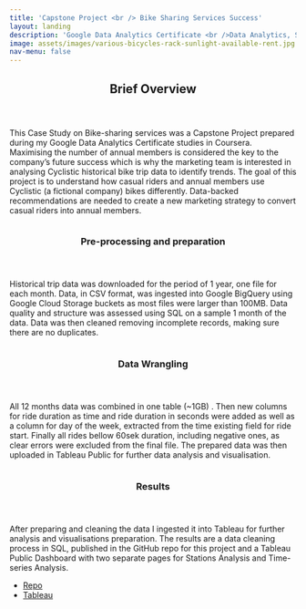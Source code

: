 ```yaml
---
title: 'Capstone Project <br /> Bike Sharing Services Success'
layout: landing
description: 'Google Data Analytics Certificate <br />Data Analytics, SQL and Visualisation project'
image: assets/images/various-bicycles-rack-sunlight-available-rent.jpg
nav-menu: false
---
```


<!-- Main -->
<div id="main">

<!-- One -->
<section id="one">
	<div class="inner">
		<header class="major">
			<h2>Brief Overview</h2>
		</header>
		<p> This Case Study on Bike-sharing services was a Capstone Project prepared during my Google Data Analytics Certificate studies in Coursera. Maximising the number of annual members is considered the key to the company’s future success which is why the marketing team is interested in analysing Cyclistic historical bike trip data to identify trends. The goal of this project is to understand how casual riders and annual members use Cyclistic (a fictional company) bikes differently. Data-backed recommendations are needed to create a new marketing strategy to convert casual riders into annual members.  </p>
	</div>
</section>

<!-- Two -->
<section id="two" class="spotlights">
	<section>
		<a href="generic.html" class="image">
			<img src="{{ site.baseurl }}/assets/images/pic09.jpg" alt="" data-position="center center" />
		</a>
		<div class="content">
			<div class="inner">
				<header class="major">
					<h3>Pre-processing and preparation</h3>
				</header>
				<p> Historical trip data was downloaded for the period of 1 year, one file for each month. Data, in CSV format, was ingested into Google BigQuery using Google Cloud Storage buckets as most files were larger than 100MB. 
Data quality and structure was assessed using SQL on a sample 1 month of the data. Data was then cleaned removing incomplete records, making sure there are no duplicates.  </p>
			</div>
		</div>
	</section>
	<section>
		<a href="generic.html" class="image">
			<img src="{{ site.baseurl }}/assets/images/pic09.jpg" alt="" data-position="center center" />
		</a>
		<div class="content">
			<div class="inner">
				<header class="major">
					<h3>Data Wrangling</h3>
				</header>
				<p>All 12 months data was combined in one table (~1GB) . Then new columns for ride duration as time and ride duration in seconds were added as well as a column for day of the week, extracted from the time existing field for ride start. Finally all rides bellow 60sek duration, including negative ones, as clear errors were excluded from the final file. The prepared data was then uploaded in Tableau Public for further data analysis and visualisation.</p>
			</div>
		</div>
	</section>
	<section>
		<a href="generic.html" class="image">
			<img src="{{ site.baseurl }}/assets/images/pic09.jpg" alt="" data-position="25% 25%" />
		</a>
		<div class="content">
			<div class="inner">
				<header class="major">
					<h3>Results</h3>
				</header>
				<p>After preparing and cleaning the data I ingested it into Tableau for further analysis and visualisations preparation. The results are a data cleaning process in SQL, published in the GitHub repo for this project and a Tableau Public Dashboard with two separate pages for Stations Analysis and Time-series Analysis.</p>
				<ul class="actions">
					<li><a href="generic.html" class="button next">Repo</a></li>
					<li><a href="https://public.tableau.com/views/CyclisticCaseStudy_17210605199230/CyclisticCaseStudy?:language=en-US&:sid=&:redirect=auth&:display_count=n&:origin=viz_share_link" class="button next">Tableau</a></li>
				</ul>
			</div>
		</div>
	</section>
</section>
